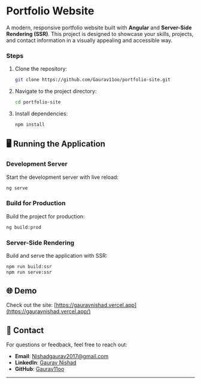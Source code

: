 # Portfolio Website

A modern, responsive portfolio website built with **Angular** and **Server-Side Rendering (SSR)**. This project is designed to showcase your skills, projects, and contact information in a visually appealing and accessible way.

### Steps
1. Clone the repository:
   ```bash
   git clone https://github.com/Gaurav11oo/portfolio-site.git
   ```
2. Navigate to the project directory:
   ```bash
   cd portfolio-site
   ```
3. Install dependencies:
   ```bash
   npm install
   ```


## 🖥️ Running the Application

### Development Server
Start the development server with live reload:
```bash
ng serve
```

### Build for Production
Build the project for production:
```bash
ng build:prod
```

### Server-Side Rendering
Build and serve the application with SSR:
```bash
npm run build:ssr
npm run serve:ssr
```

## 🌐 Demo

Check out the site: [https://gauravnishad.vercel.app](https://gauravnishad.vercel.app/)

## 📧 Contact

For questions or feedback, feel free to reach out:
- **Email**: [Nishadgaurav2017@gmail.com](mailto:Nishadgaurav2017@gmail.com)
- **LinkedIn**: [Gaurav Nishad](https://www.linkedin.com/in/gaurav-nishad-6682b1198)
- **GitHub**: [Gaurav11oo](https://github.com/gaurav11oo)

---
